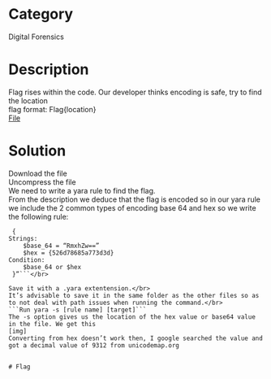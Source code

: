 # Category
Digital Forensics
# Description
Flag rises within the code. Our developer thinks encoding is safe, try to find the location</br>
flag format: Flag{location}</br>
[File](./Within+Code.zip)
# Solution 
Download the file</br>
Uncompress the file</br>
We need to write a yara rule to find the flag.</br> 
From the description we deduce that the flag is encoded so in our yara rule we include the 2 common types of encoding base 64 and hex so we write the following rule:</br>

```“rule finder
 {
Strings:
	$base_64 = “RmxhZw==”
	$hex = {526d78685a773d3d}
Condition: 
	$base_64 or $hex
 }”```</br>

Save it with a .yara extentension.</br> 
It’s advisable to save it in the same folder as the other files so as to not deal with path issues when running the command.</br>
```Run yara -s [rule name] [target]```
The -s option gives us the location of the hex value or base64 value in the file. We get this
[img]
Converting from hex doesn’t work then, I google searched the value and got a decimal value of 9312 from unicodemap.org


# Flag